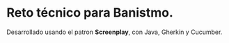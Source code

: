 # Reto técnico para Banistmo.

Desarrollado usando el patron **Screenplay**, con Java, Gherkin y Cucumber.
